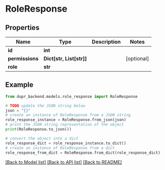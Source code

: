 # RoleResponse


## Properties

Name | Type | Description | Notes
------------ | ------------- | ------------- | -------------
**id** | **int** |  | 
**permissions** | **Dict[str, List[str]]** |  | [optional] 
**role** | **str** |  | 

## Example

```python
from dupr_backend.models.role_response import RoleResponse

# TODO update the JSON string below
json = "{}"
# create an instance of RoleResponse from a JSON string
role_response_instance = RoleResponse.from_json(json)
# print the JSON string representation of the object
print(RoleResponse.to_json())

# convert the object into a dict
role_response_dict = role_response_instance.to_dict()
# create an instance of RoleResponse from a dict
role_response_from_dict = RoleResponse.from_dict(role_response_dict)
```
[[Back to Model list]](../README.md#documentation-for-models) [[Back to API list]](../README.md#documentation-for-api-endpoints) [[Back to README]](../README.md)


